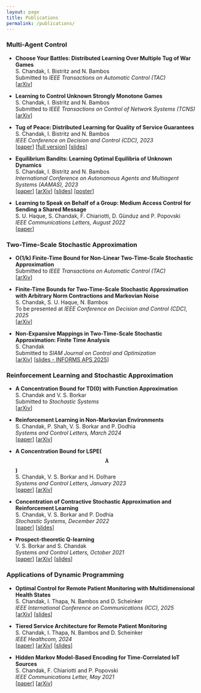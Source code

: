 ```yaml
---
layout: page
title: Publications
permalink: /publications/
---
```


### Multi-Agent Control
- **Choose Your Battles: Distributed Learning Over Multiple Tug of War Games**  
S. Chandak, I. Bistritz and N. Bambos  
Submitted to _IEEE Transactions on Automatic Control (TAC)_  
[[arXiv](https://arxiv.org/abs/2509.20147)]

- **Learning to Control Unknown Strongly Monotone Games**  
S. Chandak, I. Bistritz and N. Bambos  
Submitted to _IEEE Transactions on Control of Network Systems (TCNS)_  
[[arXiv](https://arxiv.org/abs/2407.00575)]

- **Tug of Peace: Distributed Learning for Quality of Service Guarantees**  
S. Chandak, I. Bistritz and N. Bambos  
_IEEE Conference on Decision and Control (CDC), 2023_  
[[paper](https://ieeexplore.ieee.org/document/10383757)] 
[[full version](https://chandak1299.github.io/Papers/QoS-CDC-full.pdf)] 
[[slides](https://chandak1299.github.io/Slides/QoS_CDC_Presentation.pdf)]

- **Equilibrium Bandits: Learning Optimal Equilibria of Unknown Dynamics**  
S. Chandak, I. Bistritz and N. Bambos  
_International Conference on Autonomous Agents and Multiagent Systems (AAMAS), 2023_  
[[paper](https://dl.acm.org/doi/abs/10.5555/3545946.3598781)] 
[[arXiv](https://arxiv.org/abs/2302.13653)]
[[slides](https://chandak1299.github.io/Slides/AAMAS-Presentation-Equi.pdf)] [[poster](https://chandak1299.github.io/Slides/AAMAS-Poster-Equi.pdf)]

- **Learning to Speak on Behalf of a Group: Medium Access Control for Sending a Shared Message**  
S. U. Haque, S. Chandak, F. Chiariotti, D. Günduz and P. Popovski  
_IEEE Communications Letters, August 2022_   
[[paper](https://ieeexplore.ieee.org/document/9792282)]

### Two-Time-Scale Stochastic Approximation
- **O(1/k) Finite-Time Bound for Non-Linear Two-Time-Scale Stochastic Approximation**  
Submitted to _IEEE Transactions on Automatic Control (TAC)_  
[[arXiv](https://arxiv.org/abs/2504.19375)]

- **Finite-Time Bounds for Two-Time-Scale Stochastic Approximation with Arbitrary Norm Contractions and Markovian Noise**  
S. Chandak, S. U. Haque, N. Bambos  
To be presented at _IEEE Conference on Decision and Control (CDC), 2025_  
[[arXiv](https://arxiv.org/abs/2503.18391)]

- **Non-Expansive Mappings in Two-Time-Scale Stochastic Approximation: Finite Time Analysis**  
S. Chandak  
Submitted to _SIAM Journal on Control and Optimization_  
[[arXiv](https://arxiv.org/abs/2501.10806)] 
[[slides - INFORMS APS 2025](https://chandak1299.github.io/Slides/INFORMS_APS_Talk.pdf)]

### Reinforcement Learning and Stochastic Approximation
- **A Concentration Bound for TD(0) with Function Approximation**  
S. Chandak and V. S. Borkar  
Submitted to _Stochastic Systems_  
[[arXiv](https://arxiv.org/abs/2312.10424)]

- **Reinforcement Learning in Non-Markovian Environments**  
S. Chandak, P. Shah, V. S. Borkar and P. Dodhia  
_Systems and Control Letters, March 2024_  
[[paper](https://www.sciencedirect.com/science/article/pii/S0167691124000392)] [[arXiv](https://arxiv.org/abs/2211.01595)]

- **A Concentration Bound for LSPE($$\lambda$$)**  
S. Chandak, V. S. Borkar and H. Dolhare  
_Systems and Control Letters, January 2023_    
[[paper](https://www.sciencedirect.com/science/article/abs/pii/S0167691122001955)] [[arXiv](https://arxiv.org/abs/2111.02644)]

- **Concentration of Contractive Stochastic Approximation and Reinforcement Learning**  
S. Chandak, V. S. Borkar and P. Dodhia  
_Stochastic Systems, December 2022_   
[[paper](https://pubsonline.informs.org/doi/10.1287/stsy.2022.0097)] [[slides](https://chandak1299.github.io/Slides/BTP2-Presentation.pdf)]

- **Prospect-theoretic Q-learning**  
V. S. Borkar and S. Chandak  
_Systems and Control Letters, October 2021_    
[[paper](https://www.sciencedirect.com/science/article/abs/pii/S0167691121001390)] [[arXiv](https://arxiv.org/abs/2104.05311)] [[slides](https://chandak1299.github.io/Slides/BTP1-Presentation.pdf)]

### Applications of Dynamic Programming
- **Optimal Control for Remote Patient Monitoring with Multidimensional Health States**  
S. Chandak, I. Thapa, N. Bambos and D. Scheinker  
_IEEE International Conference on Communications (ICC), 2025_  
[[arXiv](https://arxiv.org/abs/2503.02292)] [[slides](https://chandak1299.github.io/Slides/Monitoring_ICC25.pdf)]

- **Tiered Service Architecture for Remote Patient Monitoring**  
S. Chandak, I. Thapa, N. Bambos and D. Scheinker  
_IEEE Healthcom, 2024_  
[[paper](https://ieeexplore.ieee.org/document/10880780)] [[arXiv](https://arxiv.org/abs/2406.18000)] [[slides](https://chandak1299.github.io/Slides/Monitoring_Healthcom24.pdf)]

- **Hidden Markov Model-Based Encoding for Time-Correlated IoT Sources**  
S. Chandak, F. Chiariotti and P. Popovski  
_IEEE Communications Letter, May 2021_  
[[paper](https://ieeexplore.ieee.org/document/9291435)] [[arXiv](https://arxiv.org/abs/2101.07534)]